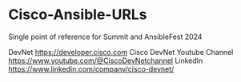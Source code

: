 # Cisco-Ansible-URLs
Single point of reference for Summit and AnsibleFest 2024

DevNet https://developer.cisco.com
Cisco DevNet Youtube Channel https://www.youtube.com/@CiscoDevNetchannel
LinkedIn https://www.linkedin.com/company/cisco-devnet/
